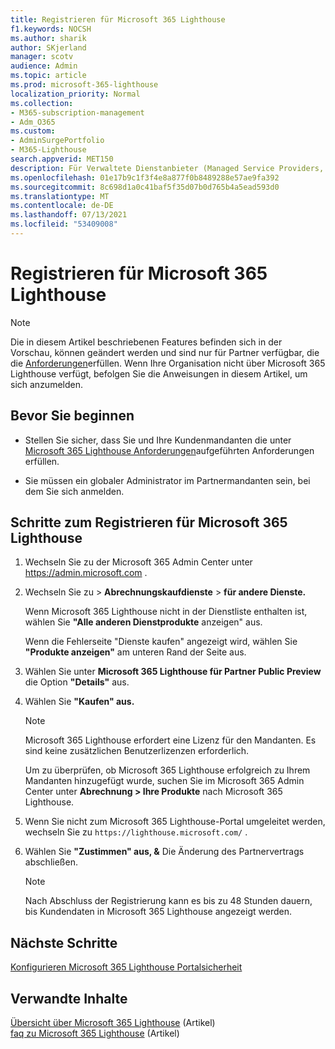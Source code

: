 ```yaml
---
title: Registrieren für Microsoft 365 Lighthouse
f1.keywords: NOCSH
ms.author: sharik
author: SKjerland
manager: scotv
audience: Admin
ms.topic: article
ms.prod: microsoft-365-lighthouse
localization_priority: Normal
ms.collection:
- M365-subscription-management
- Adm_O365
ms.custom:
- AdminSurgePortfolio
- M365-Lighthouse
search.appverid: MET150
description: Für Verwaltete Dienstanbieter (Managed Service Providers, MSPs) erfahren Sie, wie Sie sich für Microsoft 365 Lighthouse registrieren.
ms.openlocfilehash: 01e17b9c1f3f4e8a877f0b8489288e57ae9fa392
ms.sourcegitcommit: 8c698d1a0c41baf5f35d07b0d765b4a5ead593d0
ms.translationtype: MT
ms.contentlocale: de-DE
ms.lasthandoff: 07/13/2021
ms.locfileid: "53409008"
---
```

# <a name="sign-up-for-microsoft-365-lighthouse"></a>Registrieren für Microsoft 365 Lighthouse

> [!NOTE]
> Die in diesem Artikel beschriebenen Features befinden sich in der Vorschau, können geändert werden und sind nur für Partner verfügbar, die die [Anforderungen](m365-lighthouse-requirements.md)erfüllen. Wenn Ihre Organisation nicht über Microsoft 365 Lighthouse verfügt, befolgen Sie die Anweisungen in diesem Artikel, um sich anzumelden.

## <a name="before-you-begin"></a>Bevor Sie beginnen

- Stellen Sie sicher, dass Sie und Ihre Kundenmandanten die unter [Microsoft 365 Lighthouse Anforderungen](m365-lighthouse-requirements.md)aufgeführten Anforderungen erfüllen.

- Sie müssen ein globaler Administrator im Partnermandanten sein, bei dem Sie sich anmelden.

## <a name="steps-to-sign-up-for-microsoft-365-lighthouse"></a>Schritte zum Registrieren für Microsoft 365 Lighthouse

1. Wechseln Sie zu der Microsoft 365 Admin Center unter <a href="https://go.microsoft.com/fwlink/p/?linkid=2024339" target="_blank">https://admin.microsoft.com</a> . 

1. Wechseln Sie zu  >  **Abrechnungskaufdienste**  >  **für andere Dienste.**

    Wenn Microsoft 365 Lighthouse nicht in der Dienstliste enthalten ist, wählen Sie **"Alle anderen Dienstprodukte** anzeigen" aus.

    Wenn die Fehlerseite "Dienste kaufen" angezeigt wird, wählen Sie **"Produkte anzeigen"** am unteren Rand der Seite aus.

1. Wählen Sie unter **Microsoft 365 Lighthouse für Partner Public Preview** die Option **"Details"** aus. 

1. Wählen Sie **"Kaufen" aus.**

    > [!NOTE]
    > Microsoft 365 Lighthouse erfordert eine Lizenz für den Mandanten. Es sind keine zusätzlichen Benutzerlizenzen erforderlich. 

    Um zu überprüfen, ob Microsoft 365 Lighthouse erfolgreich zu Ihrem Mandanten hinzugefügt wurde, suchen Sie im Microsoft 365 Admin Center unter **Abrechnung > Ihre Produkte** nach Microsoft 365 Lighthouse.

1. Wenn Sie nicht zum Microsoft 365 Lighthouse-Portal umgeleitet werden, wechseln Sie zu `https://lighthouse.microsoft.com/` .

1. Wählen Sie **"Zustimmen" aus, &** Die Änderung des Partnervertrags abschließen.

    > [!NOTE]
    > Nach Abschluss der Registrierung kann es bis zu 48 Stunden dauern, bis Kundendaten in Microsoft 365 Lighthouse angezeigt werden.

## <a name="next-steps"></a>Nächste Schritte

[Konfigurieren Microsoft 365 Lighthouse Portalsicherheit](m365-lighthouse-configure-portal-security.md) 

## <a name="related-content"></a>Verwandte Inhalte

[Übersicht über Microsoft 365 Lighthouse](m365-lighthouse-overview.md) (Artikel)\
[faq zu Microsoft 365 Lighthouse](m365-lighthouse-faq.yml) (Artikel)